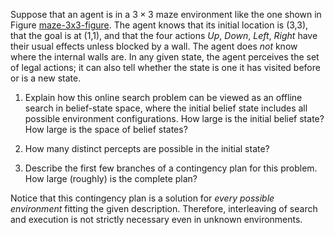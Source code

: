 

Suppose that an agent is in a $3 \times 3$
maze environment like the one shown in
Figure <a class="insideBookFigRef" target="_blank" href="https://aimacode.github.io/aima-exercises/figures/maze-3x3-figure.png">maze-3x3-figure</a>. The agent knows that its
initial location is (3,3), that the goal is at (1,1), and that the four
actions *Up*, *Down*, *Left*, *Right* have their usual
effects unless blocked by a wall. The agent does *not* know
where the internal walls are. In any given state, the agent perceives
the set of legal actions; it can also tell whether the state is one it
has visited before or is a new state.<br>

1.  Explain how this online search problem can be viewed as an offline
    search in belief-state space, where the initial belief state
    includes all possible environment configurations. How large is the
    initial belief state? How large is the space of belief states?<br>

2.  How many distinct percepts are possible in the initial state?<br>

3.  Describe the first few branches of a contingency plan for this
    problem. How large (roughly) is the complete plan?<br>

Notice that this contingency plan is a solution for *every
possible environment* fitting the given description. Therefore,
interleaving of search and execution is not strictly necessary even in
unknown environments.
